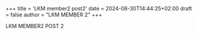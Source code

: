 +++
title = 'LKM member2 post2'
date = 2024-08-30T14:44:25+02:00
draft = false
author = "LKM MEMBER 2"
+++

LKM MEMBER2 POST 2
